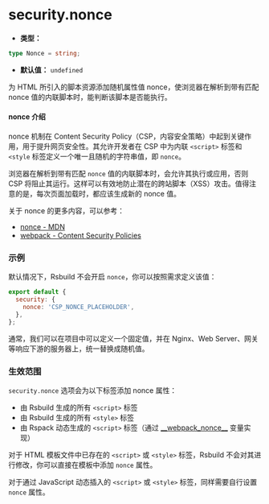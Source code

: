 # security.nonce

- **类型：**

```ts
type Nonce = string;
```

- **默认值：** `undefined`

为 HTML 所引入的脚本资源添加随机属性值 nonce，使浏览器在解析到带有匹配 nonce 值的内联脚本时，能判断该脚本是否能执行。

#### nonce 介绍

nonce 机制在 Content Security Policy（CSP，内容安全策略）中起到关键作用，用于提升网页安全性。其允许开发者在 CSP 中为内联 `<script>` 标签和 `<style` 标签定义一个唯一且随机的字符串值，即 `nonce`。

浏览器在解析到带有匹配 `nonce` 值的内联脚本时，会允许其执行或应用，否则 CSP 将阻止其运行。这样可以有效地防止潜在的跨站脚本（XSS）攻击。值得注意的是，每次页面加载时，都应该生成新的 nonce 值。

关于 nonce 的更多内容，可以参考：

- [nonce - MDN](https://developer.mozilla.org/en-US/docs/Web/HTML/Global_attributes/nonce)
- [webpack - Content Security Policies](https://webpack.js.org/guides/csp/)

### 示例

默认情况下，Rsbuild 不会开启 `nonce`，你可以按照需求定义该值：

```js
export default {
  security: {
    nonce: 'CSP_NONCE_PLACEHOLDER',
  },
};
```

通常，我们可以在项目中可以定义一个固定值，并在 Nginx、Web Server、网关等响应下游的服务器上，统一替换成随机值。

### 生效范围

`security.nonce` 选项会为以下标签添加 nonce 属性：

- 由 Rsbuild 生成的所有 `<script>` 标签
- 由 Rsbuild 生成的所有 `<style>` 标签
- 由 Rspack 动态生成的 `<script>` 标签（通过 [\_\_webpack_nonce\_\_](https://webpack.js.org/guides/csp/) 变量实现）

对于 HTML 模板文件中已存在的 `<script>` 或 `<style>` 标签，Rsbuild 不会对其进行修改，你可以直接在模板中添加 `nonce` 属性。

对于通过 JavaScript 动态插入的 `<script>` 或 `<style>` 标签，同样需要自行设置 `nonce` 属性。
